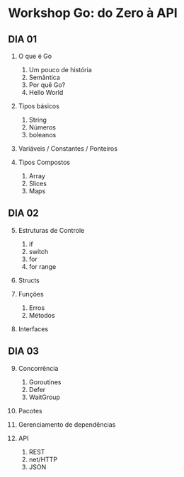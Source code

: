 # Workshop Go: do Zero à API

## DIA 01

1. O que é Go

    1. Um pouco de história
    2. Semântica
    3. Por quê Go?
    4. Hello World

2. Tipos básicos
    
    1. String
    2. Números
    3. boleanos

3. Variáveis / Constantes / Ponteiros
4. Tipos Compostos
    
    1. Array
    2. Slices
    3. Maps

## DIA 02

5. Estruturas de Controle

    1. if
    2. switch
    3. for
    4. for range

6. Structs

7. Funções

    1. Erros
    2. Métodos

8. Interfaces

## DIA 03

9. Concorrência

    1. Goroutines
    2. Defer
    3. WaitGroup

10. Pacotes

11. Gerenciamento de dependências

12. API

    1. REST
    2. net/HTTP
    3. JSON
